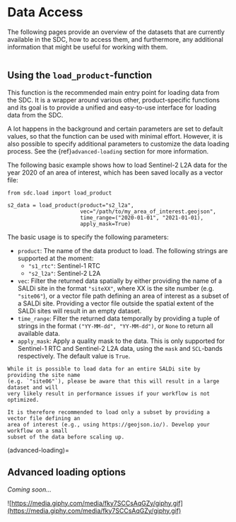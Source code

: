 # Data Access

The following pages provide an overview of the datasets that are currently available in 
the SDC, how to access them, and furthermore, any additional information that might be 
useful for working with them.

```{tableofcontents}
```

## Using the `load_product`-function

This function is the recommended main entry point for loading data from the SDC. It is a 
wrapper around various other, product-specific functions and its goal is to provide a 
unified and easy-to-use interface for loading data from the SDC.

A lot happens in the background and certain parameters are set to default values, so 
that the function can be used with minimal effort. However, it is also possible to 
specify additional parameters to customize the data loading process. See the 
{ref}`advanced-loading` section for more information.

The following basic example shows how to load Sentinel-2 L2A data for the year 2020 of 
an area of interest, which has been saved locally as a vector file:

```{code-block} python
from sdc.load import load_product

s2_data = load_product(product="s2_l2a", 
                       vec="/path/to/my_area_of_interest.geojson", 
                       time_range=("2020-01-01", "2021-01-01),
                       apply_mask=True)
```

The basic usage is to specify the following parameters:

- `product`: The name of the data product to load. The following strings are supported 
at the moment:
    - `"s1_rtc"`: Sentinel-1 RTC
    - `"s2_l2a"`: Sentinel-2 L2A
- `vec`: Filter the returned data spatially by either providing the name of a 
SALDi site in the format `"siteXX"`, where XX is the site number (e.g. `"site06"`), or 
a vector file path defining an area of interest as a subset of a SALDi site. Providing 
a vector file outside the spatial extent of the SALDi sites will result in an empty 
dataset.
- `time_range`: Filter the returned data temporally by providing a tuple of strings in 
the format `("YY-MM-dd", "YY-MM-dd")`, or `None` to return all available data.
- `apply_mask`: Apply a quality mask to the data. This is only supported for 
Sentinel-1 RTC and Sentinel-2 L2A data, using the `mask` and `SCL`-bands respectively. 
The default value is `True`.

```{warning}
While it is possible to load data for an entire SALDi site by providing the site name
(e.g. `"site06"`), please be aware that this will result in a large dataset and will 
very likely result in performance issues if your workflow is not optimized.

It is therefore recommended to load only a subset by providing a vector file defining an 
area of interest (e.g., using https://geojson.io/). Develop your workflow on a small 
subset of the data before scaling up.
```

(advanced-loading)=
## Advanced loading options

_Coming soon..._

![https://media.giphy.com/media/fky7SCCsAqGZy/giphy.gif](https://media.giphy.com/media/fky7SCCsAqGZy/giphy.gif)

